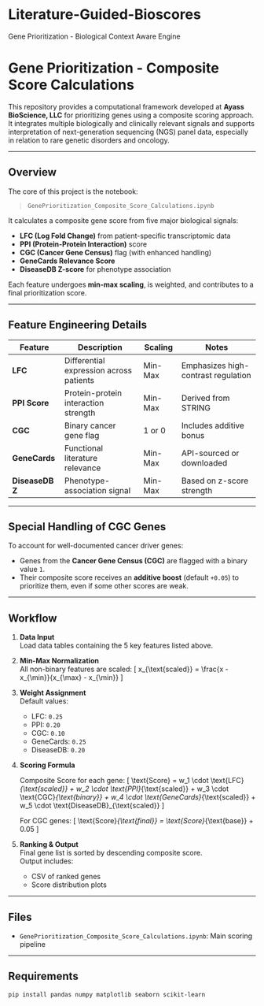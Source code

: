 # Literature-Guided-Bioscores
Gene Prioritization - Biological Context Aware Engine

# Gene Prioritization - Composite Score Calculations

This repository provides a computational framework developed at **Ayass BioScience, LLC** for prioritizing genes using a composite scoring approach. It integrates multiple biologically and clinically relevant signals and supports interpretation of next-generation sequencing (NGS) panel data, especially in relation to rare genetic disorders and oncology.

---

## Overview

The core of this project is the notebook:
> `GenePrioritization_Composite_Score_Calculations.ipynb`

It calculates a composite gene score from five major biological signals:

- **LFC (Log Fold Change)** from patient-specific transcriptomic data  
- **PPI (Protein-Protein Interaction)** score  
- **CGC (Cancer Gene Census)** flag (with enhanced handling)  
- **GeneCards Relevance Score**  
- **DiseaseDB Z-score** for phenotype association

Each feature undergoes **min-max scaling**, is weighted, and contributes to a final prioritization score.

---

## Feature Engineering Details

| Feature | Description | Scaling | Notes |
|--------|-------------|---------|-------|
| **LFC** | Differential expression across patients | Min-Max | Emphasizes high-contrast regulation |
| **PPI Score** | Protein-protein interaction strength | Min-Max | Derived from STRING |
| **CGC** | Binary cancer gene flag | 1 or 0 | Includes additive bonus |
| **GeneCards** | Functional literature relevance | Min-Max | API-sourced or downloaded |
| **DiseaseDB Z** | Phenotype-association signal | Min-Max | Based on z-score strength |

---

## Special Handling of CGC Genes

To account for well-documented cancer driver genes:

- Genes from the **Cancer Gene Census (CGC)** are flagged with a binary value `1`.
- Their composite score receives an **additive boost** (default `+0.05`) to prioritize them, even if some other scores are weak.

---

## Workflow

1. **Data Input**  
   Load data tables containing the 5 key features listed above.

2. **Min-Max Normalization**  
   All non-binary features are scaled:
   \[
   x_{\text{scaled}} = \frac{x - x_{\min}}{x_{\max} - x_{\min}}
   \]

3. **Weight Assignment**  
   Default values:
   - LFC: `0.25`  
   - PPI: `0.20`  
   - CGC: `0.10`  
   - GeneCards: `0.25`  
   - DiseaseDB: `0.20`  

4. **Scoring Formula**

   Composite Score for each gene:
   \[
   \text{Score} = w_1 \cdot \text{LFC}_{\text{scaled}} + w_2 \cdot \text{PPI}_{\text{scaled}} + w_3 \cdot \text{CGC}_{\text{binary}} + w_4 \cdot \text{GeneCards}_{\text{scaled}} + w_5 \cdot \text{DiseaseDB}_{\text{scaled}}
   \]

   For CGC genes:
   \[
   \text{Score}_{\text{final}} = \text{Score}_{\text{base}} + 0.05
   \]

5. **Ranking & Output**  
   Final gene list is sorted by descending composite score.  
   Output includes:
   - CSV of ranked genes  
   - Score distribution plots

---

## Files

- `GenePrioritization_Composite_Score_Calculations.ipynb`: Main scoring pipeline

---

## Requirements

```bash
pip install pandas numpy matplotlib seaborn scikit-learn
